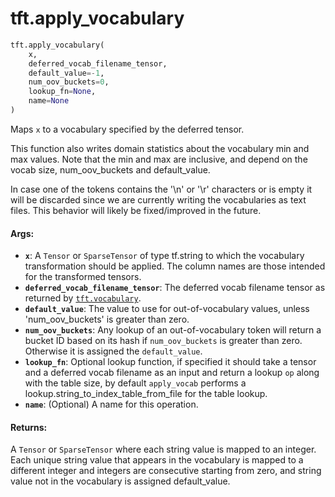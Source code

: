 <div itemscope itemtype="http://developers.google.com/ReferenceObject">
<meta itemprop="name" content="tft.apply_vocabulary" />
<meta itemprop="path" content="Stable" />
</div>

# tft.apply_vocabulary

``` python
tft.apply_vocabulary(
    x,
    deferred_vocab_filename_tensor,
    default_value=-1,
    num_oov_buckets=0,
    lookup_fn=None,
    name=None
)
```

Maps `x` to a vocabulary specified by the deferred tensor.

This function also writes domain statistics about the vocabulary min and max
values. Note that the min and max are inclusive, and depend on the vocab size,
num_oov_buckets and default_value.

In case one of the tokens contains the '\n' or '\r' characters or is empty it
will be discarded since we are currently writing the vocabularies as text
files. This behavior will likely be fixed/improved in the future.

#### Args:

* <b>`x`</b>: A `Tensor` or `SparseTensor` of type tf.string to which the vocabulary
    transformation should be applied.
    The column names are those intended for the transformed tensors.
* <b>`deferred_vocab_filename_tensor`</b>: The deferred vocab filename tensor as
    returned by <a href="../tft/vocabulary.md"><code>tft.vocabulary</code></a>.
* <b>`default_value`</b>: The value to use for out-of-vocabulary values, unless
    'num_oov_buckets' is greater than zero.
* <b>`num_oov_buckets`</b>:  Any lookup of an out-of-vocabulary token will return a
    bucket ID based on its hash if `num_oov_buckets` is greater than zero.
    Otherwise it is assigned the `default_value`.
* <b>`lookup_fn`</b>: Optional lookup function, if specified it should take a
    tensor and a deferred vocab filename as an input and return a lookup `op`
    along with the table size, by default `apply_vocab` performs a
    lookup.string_to_index_table_from_file for the table lookup.
* <b>`name`</b>: (Optional) A name for this operation.


#### Returns:

A `Tensor` or `SparseTensor` where each string value is mapped to an
integer. Each unique string value that appears in the vocabulary
is mapped to a different integer and integers are consecutive
starting from zero, and string value not in the vocabulary is
assigned default_value.